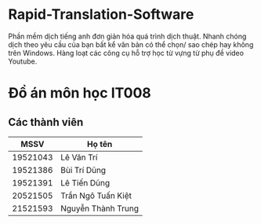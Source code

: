 # Rapid-Translation-Software
Phần mềm dịch tiếng anh đơn giản hóa quá trình dịch thuật. Nhanh chóng dịch theo yêu cầu của bạn bất kể văn bản có thể chọn/ sao chép hay không trên Windows. Hàng loạt các công cụ hỗ trợ học từ vựng từ phụ đề video Youtube. 
# Đồ án môn học IT008
## Các thành viên
| MSSV | Họ tên |
| --- | ----------- |
| 19521043 | Lê Văn Trí |
| 19521386 | Bùi Trí Dũng |
| 19521391 | Lê Tiến Dũng |
| 20521505 | Trần Ngô Tuấn Kiệt |
| 21521593 | Nguyễn Thành Trung |
